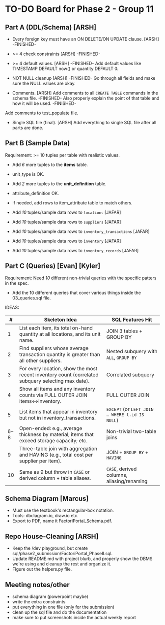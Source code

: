 # TO-DO Board for Phase 2 - Group 11

## Part A (DDL/Schema) [ARSH]

- Every foreign key must have an ON DELETE/ON UPDATE clause. [ARSH] -FINISHED-

- \>= 4 check constraints [ARSH] -FINISHED-

- \>= 4 default values. [ARSH] -FINISHED-
Add default values like TIMESTAMP DEFAULT now() or quantity DEFAULT 0.

- NOT NULL cleanup [ARSH] -FINISHED-
Go through all fields and make sure the NULL values are okay.

- Comments. [ARSH]
Add comments to all `CREATE TABLE` commands in the schema file. -FINISHED-
Also properly explain the point of that table and how
it will be used. -FINISHED-

Add comments to test_populate file.

- Single SQL file (final). [ARSH]
Add everything to single SQL file after all parts are done.

## Part B (Sample Data)

Requirement: \>= 10 tuples per table with realistic values.

- Add *6* more tuples to the **items** table.
- unit_type is OK.
- Add *2* more tuples to the **unit_definition** table.
- attribute_definition OK.
- If needed, add rows to item_attribute table to match others.

- Add *10* tuples/sample data rows to `locations` [JAFAR]
- Add *10* tuples/sample data rows to `suppliers` [JAFAR]
- Add *10* tuples/sample data rows to `inventory_transactions` [JAFAR]
- Add *10* tuples/sample data rows to `inventory` [JAFAR]
- Add *10* tuples/sample data rows to `inventory_records` [JAFAR]

## Part C (Queries) [Evan] [Kyler]

Requirement: Need *10* different non-trivial queries with
the specific patters in the spec.

- Add the 10 different queries that cover various things
inside the 03_queries.sql file.

IDEAS:

| #     | Skeleton Idea                                                                                      | SQL Features Hit                                           |
|-------|-----------------------------------------------------------------------------------------------------|------------------------------------------------------------|
| 1     | List each item, its total on-hand quantity at all locations, and its unit name.                    | JOIN 3 tables + GROUP BY                                   |
| 2     | Find suppliers whose average transaction quantity is greater than all other suppliers.             | Nested subquery with `ALL`, `GROUP BY`                     |
| 3     | For every location, show the most recent inventory count (correlated subquery selecting max date). | Correlated subquery                                        |
| 4     | Show all items and any inventory counts via FULL OUTER JOIN items↔inventory.                       | FULL OUTER JOIN                                            |
| 5     | List items that appear in inventory but not in inventory_transactions.                             | `EXCEPT` (or `LEFT JOIN … WHERE t.id IS NULL`)            |
| 6–8   | Open-ended: e.g., average thickness by material; items that exceed storage capacity; etc.          | Non-trivial two-table joins                               |
| 9     | Three-table join with aggregation and HAVING (e.g., total cost per supplier per item).             | JOIN + `GROUP BY` + `HAVING`                              |
| 10    | Same as 9 but throw in `CASE` or derived column + table aliases.                                   | `CASE`, derived columns, aliasing/renaming                |

## Schema Diagram [Marcus]

- Must use the textbook's rectangular-box notation.
- Tools: dbdiagram.io, draw.io etc.
- Export to PDF, name it FactoriPortal_Schema.pdf.

## Repo House-Cleaning [ARSH]

- Keep the /dev playground, but create sql/phase2_submission/FactoriPortal_PhaseII.sql.
- Update README.md with project blurb, and properly
show the DBMS we're using and cleanup the rest and organize it.
- Figure out the helpers.py file.

## Meeting notes/other

- schema diagram (powerpoint maybe)
- write the extra constraints
- put everything in one file (only for the submission)
- clean up the sql file and do the documentation
- make sure to put screenshots inside the actual weekly report
